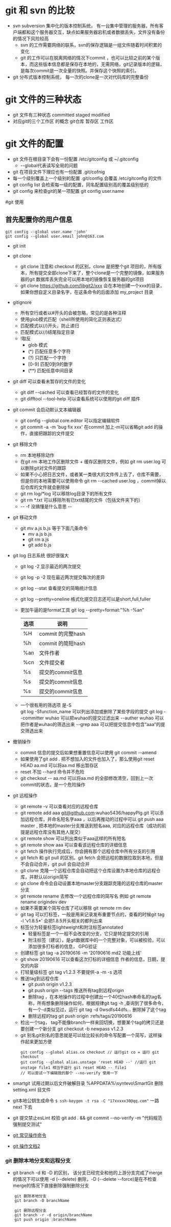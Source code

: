 # git 和 svn 的比较
* svn subversion 集中化的版本控制系统， 有一台集中管理的服务器，所有客户端都和这个服务器交互，缺点如果服务器宕机或者数据丢失，文件没有备份的情况下风险较高
    * svn 的工作需要网络的联系，svn的保存逻辑是一组文件随着时间积累的变化
    * git 的工作可以在脱离网络的情况下commit ，也可以比较之前的某个版本，而这些版本信息都是保存在本地的，无需网络，git记录版本的逻辑，是每次commit是一次全量的快照。并保存这个快照的索引。
* git 分布式版本控制系统， 每一次的clone是一次对代码库的完整备份

# git 文件的三种状态
* git 文件有三种状态 committed staged modified
* 对应git的三个工作区 的概念 git仓库 暂存区 工作区

# git 文件的配置
* git 文件在根目录下会有一份配置 /etc/gitconfig 或 ~/.gitconfig
    * --global代表读写全局的问题
* git 在项目文件下理应也有一份配置 .git/cofnig
* 每一个级别覆盖上一个级别的配置 .git/config 会覆盖 /etc/gitconfig 的文件
* git config list 会检索每一级的配置，同名配置级别高的覆盖级别低的
* git config <key> 来检查git的某一项配置  git config user.name

#git 使用

## 首先配置你的用户信息
```
git config --global user.name 'john'
git config --global user.email john@163.com 
```
* git init 
* git clone
    * git clone 注意和 checkout 的区别，clone 是把整个git 项目的，所有版本，所有提交全部clone下来了，整个clone是一个完整的镜像，如果服务器的git 数据库丢失完全可以用本地的镜像恢复服务器的git项目
    * git clone https://github.com/libgit2/xxx 会在本地创建一个xxx的目录，如果你想自定义目录名字，在这条命令的后面添加 my_project 目录
* gitignore
    * 所有空行或者以#开头的会被忽略，常见的是各种注释
    * 使用glob模式匹配（shell所使用的简化正则表达式）
    * 匹配模式以(/)开头，防止递归
    * 匹配模式以(/)结尾指定目录
    * !取反
        * glob 模式
        * (*) 匹配任意多个字符
        * (?) 只匹配一个字符
        * [0-9] 匹配0到9的数字
        * (**) 匹配任意中间目录
* git diff 可以查看未暂存的文件的变化
    * git diff --cached 可以查看已经暂存的文件的变化  
    * git difftool --tool-help 可以查看系统可以使用的git diff 插件   

* git commit 会启动默认文本编辑器
    * git config --global core.editor 可以指定编辑软件
    * git commit -a -m 'bug fix xxx' 在commit 加上-m可以省略git add 的操作，直接把跟踪的文件提交
* git 移除文件
    * rm 本地移除动作
    * 在git rm  本地工作区删除文件 + 缓存区删除文件，例如  git rm user.log 可以删除git对文件的跟踪
    * 如果不小心把日志文件，或者某一类很大的文件传上去了，仓库不需要，但是你的本地需要可以使用命令 git rm --cached user.log ，commit掉以后仓库的文件就会删除掉
    * git rm log/\*log 可以移除log目录下的所有文件
    * git rm \*.txt 可以移除所有已txt结尾的文件（包括文件夹下的）
    * -- -f 没搞懂是什么意思 --
* git 移动文件
    * git mv a.js b.js 等于下面几条命令
        * mv a.js b.js
        * git rm a.js
        * git add b.js
* git log 日志系统 很好很强大
    * git log -2 显示最近的两次提交
    * git log -p -2 现在最近两次提交每次的差异
    * git log --stat 查看提交的简略统计信息
    * git log --pretty=oneline 格式化提交日志还可以是short,full,fuller
    * 更加牛逼的是format工具 git log --pretty=format:"%h -%an"
    
        |选项 | 说明|
        |-|-|
        |%H  | commit 的完整hash|
        |%h  | commit 的简短hash|
        |%an  | 文件作者 |
        |%cn  | 文件提交者 |
        |%s  | 提交的commit信息 |
        |%s  | 提交的commit信息 |
        |%s  | 提交的commit信息 |
    * 一个很有用的筛选项 是-S  
        git log -Sfunction_name 可以列出添加或删除了某些字段的提交
        git log --committer wuhao 可以把wuhao的提交过滤出来
        --auther wuhao 可以把作者是wuhao的筛选出来
        --grep aaa 可以把提交信息中包含“aaa”的提交筛选出来

* 撤销操作
    * commit 信息的提交后如果想重置信息可以使用 git commit --amend
    * 如果使用了git add . 把不想加入的文件也加入了，那么使用git reset HEAD aa.md 可以将aa.md 移出暂存区
    * reset 不加 --hard 命令并不危险
    * git checkout -- aa.md 可以将aa.md 的全部修改清空，回到上一次commit的状态，是一个危险操作
        
* git 远程操作
    * git remote -v 可以查看对应的远程仓库
    * git remote add aaa git@github.com:wuhao5436/happyPIg.git 可以添加远程仓库，并命名短名字aaa ，以后再推动的过程中可以 git push aaa master , 把本地的master分支推送到短名aaa, 对应的远程仓库（成功的前提是远程仓库没有其他人提交）
    * git remote show 可以列出类似于aaa这样的所有短名
    * git remote show aaa 可以查看该远程仓库的详细信息
    * git fetch 操作执行完成后，你会拥有那个远程仓库中所有分支的引用
    * git fetch 和 git pull 的区别。git fetch 会把远程的数据拉取到本地，但是不会自动合并，git pull 会自动合并
    * git clone 克隆一个远程仓库会自动把这个仓库设置为本地仓库的远程仓库，并默认以origin简写
    * git clone 命令会自动设置本地master分支跟踪克隆的远程仓库的master分支
    * git remote rename 去修改一个远程仓库的简写名 例如 git remote rename origindev dev
    * 如果不需要某个简写仓库了可以移除 git remote rm dev
    * git tag 可以打标签，一般是用来记录发布重要节点的，查看的时候git tag -l 'v1.8.5*'
    会把1.8.5开头相关的都列出来
    * 标签分为轻量标签lightweight和附注标签annotated
        * 轻量标签是一个一般不会改变的分支，它只是特定提交的引用
        * 附注标签（建议），是git数据库中的一个完整对象，可以被校验，可以添加很多打标者的信息， GPG验证
    * 创建标签 git tag -a 20190616 -m '20190616 md2 功能上线'
    * git show 20190616 可以查看这次打标的详细信息 作者的信息，日期，提交的内容
    * 打轻量级标签 git tag v1.2.3 不要提供-a -m -s 选项
    * 推送tag到远程仓库
        * git push origin v1.2.3
        * git push origin --tags 推送所有tag到远程origin
        * 删除tag ，在本地操作的过程中创建出一个40位hash串命名的tag名称，所有想象删除操作如何，根据规律git tag -h ,查询到了很多命令，有一个-d类似见过，运行 git tag -d 0wsdfs44dfs... 删除掉了这个tag
        * 删除远程的tag git push origin :refs/tags/20190616
    * 检出一个tag， tag不能像branch一样来回切换，想要某个tag的拷贝还是要创建一个新分支
    git checkout -b newpass v1.2.3
    * git 别名git别名的意思就是可以给比较长的命令写配置一个简写，这样操作起来更加方便
        ```
        git config --global alias.co checkout // 运行git co = 运行 git checkout
        git config --global alias.unstage 'reset HEAD --' //运行 git unstage file1 相当于运行 git reset HEAD -- file1
        // 可以尝试一下编辑我的那个 --no-verify 使用一下
        ```

* smartgit 试用过期以后文件破解目录  %APPDATA%\syntevo\SmartGit 删除 setting.xml 目文件
* git本地公钥生成命令 `$ ssh-keygen -t rsa -C "17xxxxx30@qq.com"` 一路next 下去
* git 提交禁止esLint 校验 git add . && git commit --no-verify -m "代码规范强制提交测试"
* [git 常见操作命令](http://www.ruanyifeng.com/blog/2015/12/git-cheat-sheet.html)
* [git 操作文档2](https://www.jianshu.com/p/65e9c799fe2c)
### git 删除本地分支和远程分支
* git branch -d 和 -D 的区别， 该分支已经完全和他的上游分支完成了merge的情况下可以使用 -d (--delete) 删除，-D (--delete --force)是在不检查merge的情况下直接删除强制删除分支
```
    git 删除本地分支
    git branch -D branchName 
 
    git 删除远程分支
    git branch -r -d origin/branchName
    git push origin :branchName

```
